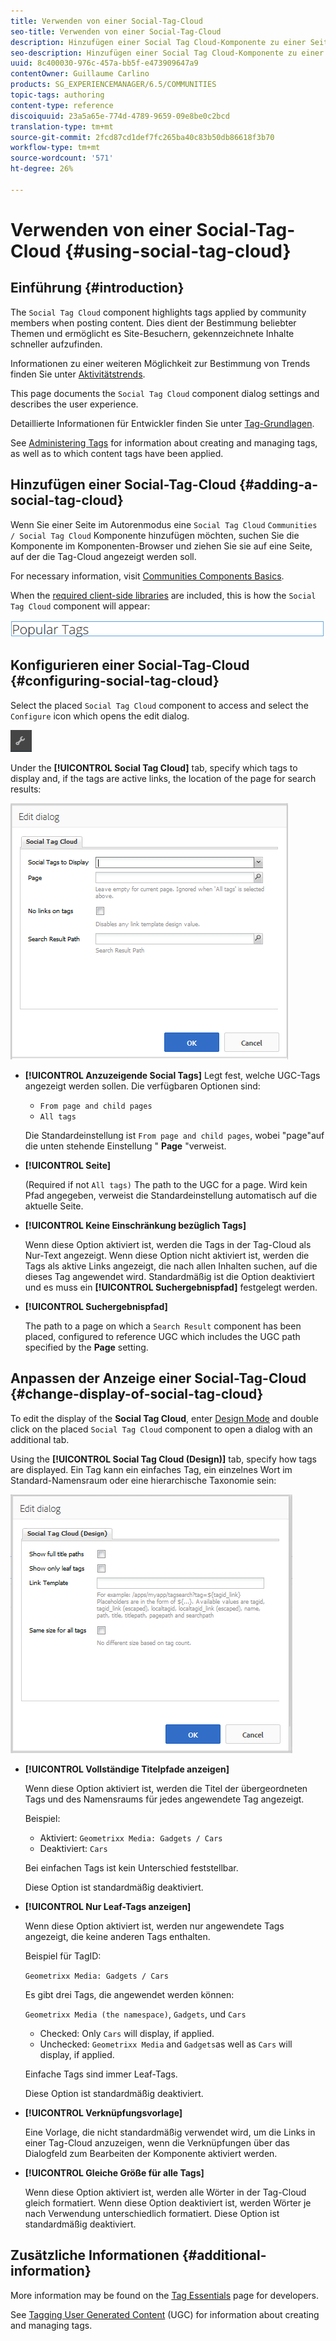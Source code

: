 ```yaml
---
title: Verwenden von einer Social-Tag-Cloud
seo-title: Verwenden von einer Social-Tag-Cloud
description: Hinzufügen einer Social Tag Cloud-Komponente zu einer Seite
seo-description: Hinzufügen einer Social Tag Cloud-Komponente zu einer Seite
uuid: 8c400030-976c-457a-bb5f-e473909647a9
contentOwner: Guillaume Carlino
products: SG_EXPERIENCEMANAGER/6.5/COMMUNITIES
topic-tags: authoring
content-type: reference
discoiquuid: 23a5a65e-774d-4789-9659-09e8be0c2bcd
translation-type: tm+mt
source-git-commit: 2fcd87cd1def7fc265ba40c83b50db86618f3b70
workflow-type: tm+mt
source-wordcount: '571'
ht-degree: 26%

---
```



# Verwenden von einer Social-Tag-Cloud {#using-social-tag-cloud}

## Einführung {#introduction}

The `Social Tag Cloud` component highlights tags applied by community members when posting content. Dies dient der Bestimmung beliebter Themen und ermöglicht es Site-Besuchern, gekennzeichnete Inhalte schneller aufzufinden.

Informationen zu einer weiteren Möglichkeit zur Bestimmung von Trends finden Sie unter [Aktivitätstrends](trends.md).

This page documents the `Social Tag Cloud` component dialog settings and describes the user experience.

Detaillierte Informationen für Entwickler finden Sie unter [Tag-Grundlagen](tag.md).

See [Administering Tags](../../help/sites-administering/tags.md) for information about creating and managing tags, as well as to which content tags have been applied.

## Hinzufügen einer Social-Tag-Cloud {#adding-a-social-tag-cloud}

Wenn Sie einer Seite im Autorenmodus eine `Social Tag Cloud` `Communities / Social Tag Cloud` Komponente hinzufügen möchten, suchen Sie die Komponente im Komponenten-Browser und ziehen Sie sie auf eine Seite, auf der die Tag-Cloud angezeigt werden soll.

For necessary information, visit [Communities Components Basics](basics.md).

When the [required client-side libraries](tag.md#essentials-for-client-side) are included, this is how the `Social Tag Cloud` component will appear:

![social-tag](assets/social-tag.png)

## Konfigurieren einer Social-Tag-Cloud {#configuring-social-tag-cloud}

Select the placed `Social Tag Cloud` component to access and select the `Configure` icon which opens the edit dialog.

![konfigurieren](assets/configure-new.png)

Under the **[!UICONTROL Social Tag Cloud]** tab, specify which tags to display and, if the tags are active links, the location of the page for search results:

![social-tag-cloud](assets/social-tag-cloud.png)

* **[!UICONTROL Anzuzeigende Social Tags]** Legt fest, welche UGC-Tags angezeigt werden sollen. Die verfügbaren Optionen sind:

   * `From page and child pages`
   * `All tags`

   Die Standardeinstellung ist `From page and child pages`, wobei &quot;page&quot;auf die unten stehende Einstellung &quot; **Page** &quot;verweist.

* **[!UICONTROL Seite]**

   (Required if not `All tags)` The path to the UGC for a page. Wird kein Pfad angegeben, verweist die Standardeinstellung automatisch auf die aktuelle Seite.

* **[!UICONTROL Keine Einschränkung bezüglich Tags]**

   Wenn diese Option aktiviert ist, werden die Tags in der Tag-Cloud als Nur-Text angezeigt. Wenn diese Option nicht aktiviert ist, werden die Tags als aktive Links angezeigt, die nach allen Inhalten suchen, auf die dieses Tag angewendet wird. Standardmäßig ist die Option deaktiviert und es muss ein **[!UICONTROL Suchergebnispfad]** festgelegt werden.

* **[!UICONTROL Suchergebnispfad]**

   The path to a page on which a `Search Result` component has been placed, configured to reference UGC which includes the UGC path specified by the **Page** setting.

## Anpassen der Anzeige einer Social-Tag-Cloud {#change-display-of-social-tag-cloud}

To edit the display of the **Social Tag Cloud**, enter [Design Mode](../../help/sites-authoring/default-components-designmode.md) and double click on the placed `Social Tag Cloud` component to open a dialog with an additional tab.

Using the **[!UICONTROL Social Tag Cloud (Design)]** tab, specify how tags are displayed. Ein Tag kann ein einfaches Tag, ein einzelnes Wort im Standard-Namensraum oder eine hierarchische Taxonomie sein:

![social-tag-cloud-design](assets/social-tag-cloud-design.png)

* **[!UICONTROL Vollständige Titelpfade anzeigen]**

   Wenn diese Option aktiviert ist, werden die Titel der übergeordneten Tags und des Namensraums für jedes angewendete Tag angezeigt.

   Beispiel:

   * Aktiviert: `Geometrixx Media: Gadgets / Cars`
   * Deaktiviert: `Cars`

   Bei einfachen Tags ist kein Unterschied feststellbar.

   Diese Option ist standardmäßig deaktiviert.

* **[!UICONTROL Nur Leaf-Tags anzeigen]**

   Wenn diese Option aktiviert ist, werden nur angewendete Tags angezeigt, die keine anderen Tags enthalten.

   Beispiel für TagID:

   `Geometrixx Media: Gadgets / Cars`

   Es gibt drei Tags, die angewendet werden können:

   `Geometrixx Media (the namespace)`, `Gadgets`, und `Cars`

   * Checked: Only `Cars` will display, if applied.
   * Unchecked: `Geometrixx Media` and `Gadgets`as well as `Cars` will display, if applied.

   Einfache Tags sind immer Leaf-Tags.

   Diese Option ist standardmäßig deaktiviert.

* **[!UICONTROL Verknüpfungsvorlage]**

   Eine Vorlage, die nicht standardmäßig verwendet wird, um die Links in einer Tag-Cloud anzuzeigen, wenn die Verknüpfungen über das Dialogfeld zum Bearbeiten der Komponente aktiviert werden.

* **[!UICONTROL Gleiche Größe für alle Tags]**

   Wenn diese Option aktiviert ist, werden alle Wörter in der Tag-Cloud gleich formatiert. Wenn diese Option deaktiviert ist, werden Wörter je nach Verwendung unterschiedlich formatiert. Diese Option ist standardmäßig deaktiviert.

## Zusätzliche Informationen {#additional-information}

More information may be found on the [Tag Essentials](tag.md) page for developers.

See [Tagging User Generated Content](tag-ugc.md) (UGC) for information about creating and managing tags.
